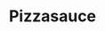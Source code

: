 ---
layout: blog-zubereitung
permalink: /pizzasauce/
pagedesc: Pizzasauce
title: Pizzasauce
headline: Pizzasauce
thumbnail: /wp-content/images/pizzasauce.jpg
datafile: pizzasauce
tags: [Sauce]
portionen: 6
gesamtzeitaufwand: 1-2 Minuten
zeitaufwandzubereitung: 1-2 Minuten
htmlbeforeheadend: blog/htmlbeforeheadend.html
htmlbeforebodyend: blog/htmlbeforebodyend.html
---
